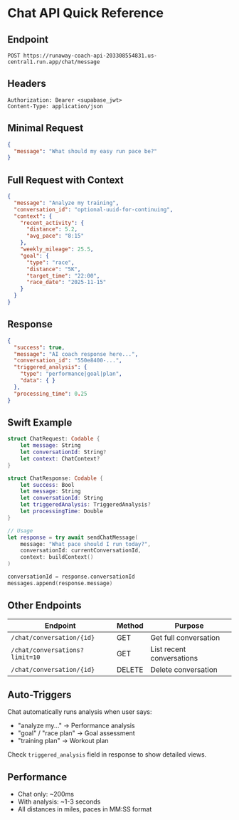 # Chat API Quick Reference

## Endpoint
```
POST https://runaway-coach-api-203308554831.us-central1.run.app/chat/message
```

## Headers
```
Authorization: Bearer <supabase_jwt>
Content-Type: application/json
```

## Minimal Request
```json
{
  "message": "What should my easy run pace be?"
}
```

## Full Request with Context
```json
{
  "message": "Analyze my training",
  "conversation_id": "optional-uuid-for-continuing",
  "context": {
    "recent_activity": {
      "distance": 5.2,
      "avg_pace": "8:15"
    },
    "weekly_mileage": 25.5,
    "goal": {
      "type": "race",
      "distance": "5K",
      "target_time": "22:00",
      "race_date": "2025-11-15"
    }
  }
}
```

## Response
```json
{
  "success": true,
  "message": "AI coach response here...",
  "conversation_id": "550e8400-...",
  "triggered_analysis": {
    "type": "performance|goal|plan",
    "data": { }
  },
  "processing_time": 0.25
}
```

## Swift Example
```swift
struct ChatRequest: Codable {
    let message: String
    let conversationId: String?
    let context: ChatContext?
}

struct ChatResponse: Codable {
    let success: Bool
    let message: String
    let conversationId: String
    let triggeredAnalysis: TriggeredAnalysis?
    let processingTime: Double
}

// Usage
let response = try await sendChatMessage(
    message: "What pace should I run today?",
    conversationId: currentConversationId,
    context: buildContext()
)

conversationId = response.conversationId
messages.append(response.message)
```

## Other Endpoints

| Endpoint | Method | Purpose |
|----------|--------|---------|
| `/chat/conversation/{id}` | GET | Get full conversation |
| `/chat/conversations?limit=10` | GET | List recent conversations |
| `/chat/conversation/{id}` | DELETE | Delete conversation |

## Auto-Triggers

Chat automatically runs analysis when user says:
- "analyze my..." → Performance analysis
- "goal" / "race plan" → Goal assessment
- "training plan" → Workout plan

Check `triggered_analysis` field in response to show detailed views.

## Performance
- Chat only: ~200ms
- With analysis: ~1-3 seconds
- All distances in miles, paces in MM:SS format
